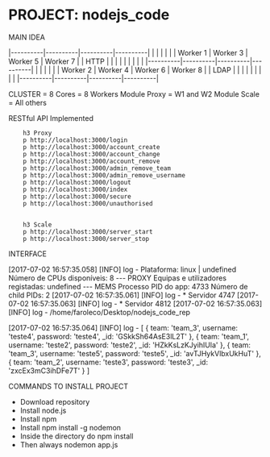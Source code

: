 
# PROJECT: nodejs_code




MAIN IDEA

|----------|----------|----------|----------|
|          |          |          |          |
| Worker 1 | Worker 3 | Worker 5 | Worker 7 |
|   HTTP   |          |          |          |
|          |          |          |          |
|----------|----------|----------|----------|
|          |          |          |          |
| Worker 2 | Worker 4 | Worker 6 | Worker 8 |
|   LDAP   |          |          |          |
|          |          |          |          |
|----------|----------|----------|----------|

CLUSTER = 8 Cores = 8 Workers
Module Proxy = W1 and W2
Module Scale = All others






RESTful API Implemented

        h3 Proxy
        p http://localhost:3000/login
        p http://localhost:3000/account_create
        p http://localhost:3000/account_change
        p http://localhost:3000/account_remove
        p http://localhost:3000/admin_remove_team
        p http://localhost:3000/admin_remove_username
        p http://localhost:3000/logout
        p http://localhost:3000/index
        p http://localhost:3000/secure
        p http://localhost:3000/unauthorised


        h3 Scaĺe
        p http://localhost:3000/server_start
        p http://localhost:3000/server_stop






INTERFACE


[2017-07-02 16:57:35.058] [INFO] log - 
Plataforma: linux | undefined
Número de CPUs disponíveis: 8
--- PROXY
Equipas e utilizadores registadas:
undefined
--- MEMS
Processo PID do app: 4733
Número de child PIDs: 2
[2017-07-02 16:57:35.061] [INFO] log - * Servidor 4747
[2017-07-02 16:57:35.063] [INFO] log - * Servidor 4812
[2017-07-02 16:57:35.063] [INFO] log - /home/faroleco/Desktop/nodejs_code_rep

[2017-07-02 16:57:35.064] [INFO] log -
[ { team: 'team_3',
    username: 'teste4',
    password: 'teste4',
    _id: 'GSkkSh64AsE3lL2T' },
  { team: 'team_1',
    username: 'teste2',
    password: 'teste2',
    _id: 'HZkKsLzKJyihIUla' },
  { team: 'team_3',
    username: 'teste5',
    password: 'teste5',
    _id: 'avTJHykVlbxUkHuT' },
  { team: 'team_2',
    username: 'teste3',
    password: 'teste3',
    _id: 'zxcEx3mC3ihDFe7T' } ]








COMMANDS TO INSTALL PROJECT

- Download repository
- Install node.js
- Install npm
- Install npm install -g nodemon
- Inside the directory do npm install
- Then always nodemon app.js

